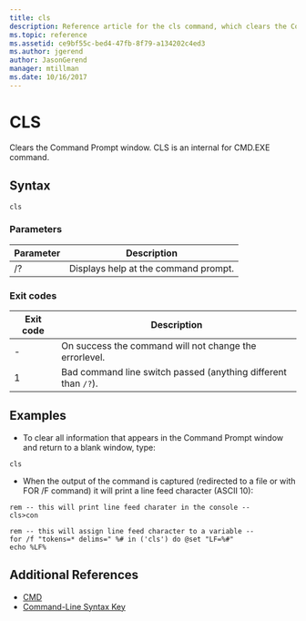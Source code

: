 ```yaml
---
title: cls
description: Reference article for the cls command, which clears the Command Prompt window.
ms.topic: reference
ms.assetid: ce9bf55c-bed4-47fb-8f79-a134202c4ed3
ms.author: jgerend
author: JasonGerend
manager: mtillman
ms.date: 10/16/2017
---
```


# CLS

Clears the Command Prompt window. CLS is an internal for CMD.EXE command.

## Syntax

```
cls
```

### Parameters

| Parameter | Description |
| --------- | ----------- |
| /? | Displays help at the command prompt. |

### Exit codes

| Exit code | Description |
| --------- | ----------- |
| - | On success the command will not change the errorlevel. |
| 1 | Bad command line switch passed (anything different than `/?`). |

## Examples

- To clear all information that appears in the Command Prompt window and return to a blank window, type:

```
cls
```
- When the output of the command is captured (redirected to a file or with FOR /F command) it will print a line feed character (ASCII 10):

```
rem -- this will print line feed charater in the console --
cls>con

rem -- this will assign line feed character to a variable --
for /f "tokens=* delims=" %# in ('cls') do @set "LF=%#"
echo %LF%
```

## Additional References

- [CMD](cmd.md)
- [Command-Line Syntax Key](command-line-syntax-key.md)
